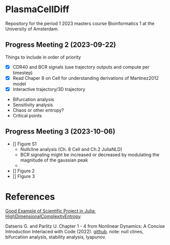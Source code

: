 # PlasmaCellDiff

Repository for the period 1 2023 masters course Bioinformatics 1 at the University of Amsterdam.

## Progress Meeting 2 (2023-09-22)

Things to include in order of priority

* [X] CDR40 and BCR signals (use trajectory outputs and compute per timestep)
* [X] Read Chaper 8 on Cell for understanding derivations of Martinez2012 model
* [X] Interactive trajectory/3D trajectory 
* Bifurcation analysis
* Sensitivity analysis
* Chaos or other entropy?
* Critical points

## Progress Meeting 3 (2023-10-06)

* [] Figure S1
    * Nullcline analysis (Ch. 8 Cell and Ch.2 JuliaNLD)
    * BCR signaling might be increased or decreased by modulating the
    magnitude of the gaussian peak
    * 
* [] Figure 2
* [] FIgure 3

# References

[Good Example of  Scientific Project in Julia: HighDimensionalComplexityEntropy](https://github.com/ikottlarz/HighDimensionalComplexityEntropy)

Datseris G. and Parlitz U. Chapter 1 - 4 from Nonlinear Dynamics: A Concise 
Introduction Interlaced with Code (2022). 
[github](https://github.com/JuliaDynamics/NonlinearDynamicsTextbook/tree/master). 
note: null clines, bifurcation analysis, stability analysis, lyapunov.
